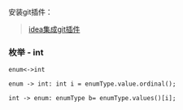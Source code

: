 安装git插件：
> [idea集成git插件](https://blog.csdn.net/erlian1992/article/details/77200700)


### 枚举 - int 
```
enum<->int

enum -> int: int i = enumType.value.ordinal();

int -> enum: enumType b= enumType.values()[i];
```